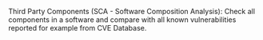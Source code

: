 Third Party Components (SCA - Software Composition Analysis): Check all components in a software and compare with all known vulnerabilities reported for example from CVE Database.